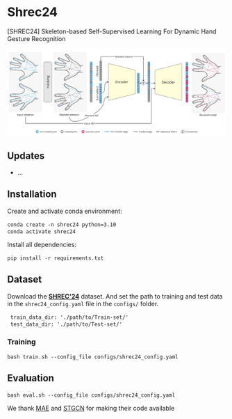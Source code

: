 # **Shrec24**
[SHREC24] Skeleton-based Self-Supervised Learning For Dynamic Hand Gesture Recognition

![hippo](images/mae_approach.jpg)

## **Updates**
- ...

## **Installation**
Create and activate conda environment:
```
conda create -n shrec24 python=3.10
conda activate shrec24
```

Install all dependencies:
```
pip install -r requirements.txt
```

## Dataset
Download the [**SHREC'24**](https://www.shrec.net/SHREC-2024-hand-motion/) dataset. And set the path to training and test data in the `shrec24_config.yaml` file in the `configs/` folder.

```
 train_data_dir: './path/to/Train-set/'
 test_data_dir: './path/to/Test-set/'
```

### Training

```
bash train.sh --config_file configs/shrec24_config.yaml
```

## Evaluation

```
bash eval.sh --config_file configs/shrec24_config.yaml
```

We thank [MAE](https://github.com/facebookresearch/mae) and [STGCN](https://github.com/yysijie/st-gcn) for making their code available
